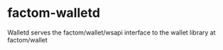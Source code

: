 factom-walletd
===
Walletd serves the factom/wallet/wsapi interface to the wallet library at factom/wallet
